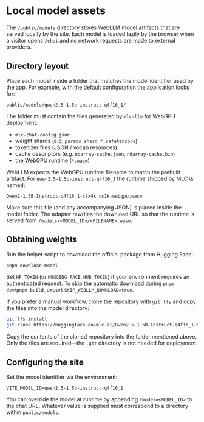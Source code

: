 # Local model assets

The `/public/models` directory stores WebLLM model artifacts that are served
locally by the site. Each model is loaded lazily by the browser when a visitor
opens `/chat` and no network requests are made to external providers.

## Directory layout

Place each model inside a folder that matches the model identifier used by the
app. For example, with the default configuration the application looks for:

```
public/models/qwen2.5-1.5b-instruct-q4f16_1/
```

The folder must contain the files generated by `mlc-llm` for WebGPU deployment:

- `mlc-chat-config.json`
- weight shards (e.g. `params_shard_*.safetensors`)
- tokenizer files (JSON / vocab resources)
- cache descriptors (e.g. `ndarray-cache.json`, `ndarray-cache.bin`)
- the WebGPU runtime (`*.wasm`)

WebLLM expects the WebGPU runtime filename to match the prebuilt artifact. For
`qwen2.5-1.5b-instruct-q4f16_1` the runtime shipped by MLC is named:

```
Qwen2-1.5B-Instruct-q4f16_1-ctx4k_cs1k-webgpu.wasm
```

Make sure this file (and any accompanying JSON) is placed inside the model
folder. The adapter rewrites the download URL so that the runtime is served from
`/models/<MODEL_ID>/<FILENAME>.wasm`.

## Obtaining weights

Run the helper script to download the official package from Hugging Face:

```bash
pnpm download-model
```

Set `HF_TOKEN` (or `HUGGING_FACE_HUB_TOKEN`) if your environment requires an
authenticated request. To skip the automatic download during `pnpm dev`/`pnpm
build`, export `SKIP_WEBLLM_DOWNLOAD=true`.

If you prefer a manual workflow, clone the repository with `git lfs` and copy
the files into the model directory:

```bash
git lfs install
git clone https://huggingface.co/mlc-ai/Qwen2.5-1.5B-Instruct-q4f16_1-MLC
```

Copy the contents of the cloned repository into the folder mentioned above.
Only the files are required—the `.git` directory is not needed for deployment.

## Configuring the site

Set the model identifier via the environment:

```
VITE_MODEL_ID=qwen2.5-1.5b-instruct-q4f16_1
```

You can override the model at runtime by appending `?model=<MODEL_ID>` to the
chat URL. Whatever value is supplied must correspond to a directory within
`public/models`.
